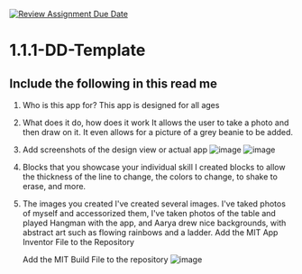 [![Review Assignment Due Date](https://classroom.github.com/assets/deadline-readme-button-22041afd0340ce965d47ae6ef1cefeee28c7c493a6346c4f15d667ab976d596c.svg)](https://classroom.github.com/a/KZRgrbJa)
# 1.1.1-DD-Template

## Include the following in this read me

1. Who is this app for?
   This app is designed for all ages
1. What does it do, how does it work
  It allows the user to take a photo and then draw on it. It even allows for a picture of a grey beanie to be added.
1. Add screenshots of the design view or actual app
   ![image](https://github.com/user-attachments/assets/43626f34-504d-4e44-af37-3063d6a71558)
![image](https://github.com/user-attachments/assets/04e6cff4-0851-4d6c-8a05-0b3b23ce5ef6)

1. Blocks that you showcase your individual skill
  I created blocks to allow the thickness of the line to change, the colors to change, to shake to erase, and more.
1. The images you created
I've created several images. I've taked photos of myself and accessorized them, I've taken photos of the table and played Hangman with the app, and Aarya drew nice backgrounds, with abstract art such as flowing rainbows and a ladder.
   Add the MIT App Inventor File to the Repository

   Add the MIT Build File to the repository
   ![image](https://github.com/user-attachments/assets/be45fa0f-57c2-408c-97dc-2e61eebf5987)
